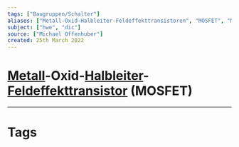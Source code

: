 ```yaml
---
tags: ["Baugruppen/Schalter"]
aliases: ["Metall-Oxid-Halbleiter-Feldeffekttransistoren", "MOSFET", "MOSFETs", "metal-oxide-semiconductor field-effect transistor", "metal-oxide-semiconductor field effect transistors"]
subject: ["hwe", "dic"]
source: ["Michael Offenhuber"]
created: 25th March 2022
---
```


# [Metall](../../chemie/Metallbindung.md)-Oxid-[Halbleiter](Halbleiter/Halbleiter.md)-[Feldeffekttransistor](Halbleiter/Feldeffekttransistor.md) (MOSFET)

---

# Tags